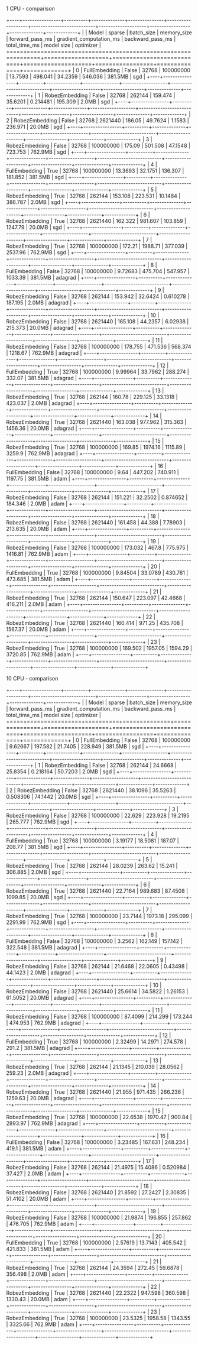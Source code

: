 1 CPU - comparison


+----+----------------+----------+--------------+---------------+-------------------+---------------------------+--------------------+-----------------+--------------+-------------+
|    | Model          | sparse   |   batch_size |   memory_size |   forward_pass_ms |   gradient_computation_ms |   backward_pass_ms |   total_time_ms | model size   | optimizer   |
+====+================+==========+==============+===============+===================+===========================+====================+=================+==============+=============+
|  0 | FullEmbedding  | False    |        32768 |     100000000 |          13.7593  |                  498.041  |          34.2359   |         546.036 | 381.5MB      | sgd         |
+----+----------------+----------+--------------+---------------+-------------------+---------------------------+--------------------+-----------------+--------------+-------------+
|  1 | RobezEmbedding | False    |        32768 |        262144 |         159.474   |                   35.6201 |           0.214481 |         195.309 | 2.0MB        | sgd         |
+----+----------------+----------+--------------+---------------+-------------------+---------------------------+--------------------+-----------------+--------------+-------------+
|  2 | RobezEmbedding | False    |        32768 |       2621440 |         186.05    |                   49.7624 |           1.1583   |         236.971 | 20.0MB       | sgd         |
+----+----------------+----------+--------------+---------------+-------------------+---------------------------+--------------------+-----------------+--------------+-------------+
|  3 | RobezEmbedding | False    |        32768 |     100000000 |         175.09    |                  501.508  |          47.1548   |         723.753 | 762.9MB      | sgd         |
+----+----------------+----------+--------------+---------------+-------------------+---------------------------+--------------------+-----------------+--------------+-------------+
|  4 | FullEmbedding  | True     |        32768 |     100000000 |          13.3693  |                   32.1751 |         136.307    |         181.852 | 381.5MB      | sgd         |
+----+----------------+----------+--------------+---------------+-------------------+---------------------------+--------------------+-----------------+--------------+-------------+
|  5 | RobezEmbedding | True     |        32768 |        262144 |         153.108   |                  223.531  |          10.1484   |         386.787 | 2.0MB        | sgd         |
+----+----------------+----------+--------------+---------------+-------------------+---------------------------+--------------------+-----------------+--------------+-------------+
|  6 | RobezEmbedding | True     |        32768 |       2621440 |         162.322   |                  981.607  |         103.859    |        1247.79  | 20.0MB       | sgd         |
+----+----------------+----------+--------------+---------------+-------------------+---------------------------+--------------------+-----------------+--------------+-------------+
|  7 | RobezEmbedding | True     |        32768 |     100000000 |         172.21    |                 1988.71   |         377.039    |        2537.96  | 762.9MB      | sgd         |
+----+----------------+----------+--------------+---------------+-------------------+---------------------------+--------------------+-----------------+--------------+-------------+
|  8 | FullEmbedding  | False    |        32768 |     100000000 |           9.72683 |                  475.704  |         547.957    |        1033.39  | 381.5MB      | adagrad     |
+----+----------------+----------+--------------+---------------+-------------------+---------------------------+--------------------+-----------------+--------------+-------------+
|  9 | RobezEmbedding | False    |        32768 |        262144 |         153.942   |                   32.6424 |           0.610278 |         187.195 | 2.0MB        | adagrad     |
+----+----------------+----------+--------------+---------------+-------------------+---------------------------+--------------------+-----------------+--------------+-------------+
| 10 | RobezEmbedding | False    |        32768 |       2621440 |         165.108   |                   44.2357 |           6.02938  |         215.373 | 20.0MB       | adagrad     |
+----+----------------+----------+--------------+---------------+-------------------+---------------------------+--------------------+-----------------+--------------+-------------+
| 11 | RobezEmbedding | False    |        32768 |     100000000 |         178.755   |                  471.536  |         568.374    |        1218.67  | 762.9MB      | adagrad     |
+----+----------------+----------+--------------+---------------+-------------------+---------------------------+--------------------+-----------------+--------------+-------------+
| 12 | FullEmbedding  | True     |        32768 |     100000000 |           9.99964 |                   33.7962 |         288.274    |         332.07  | 381.5MB      | adagrad     |
+----+----------------+----------+--------------+---------------+-------------------+---------------------------+--------------------+-----------------+--------------+-------------+
| 13 | RobezEmbedding | True     |        32768 |        262144 |         160.78    |                  229.125  |          33.1318   |         423.037 | 2.0MB        | adagrad     |
+----+----------------+----------+--------------+---------------+-------------------+---------------------------+--------------------+-----------------+--------------+-------------+
| 14 | RobezEmbedding | True     |        32768 |       2621440 |         163.038   |                  977.962  |         315.363    |        1456.36  | 20.0MB       | adagrad     |
+----+----------------+----------+--------------+---------------+-------------------+---------------------------+--------------------+-----------------+--------------+-------------+
| 15 | RobezEmbedding | True     |        32768 |     100000000 |         169.85    |                 1974.16   |        1115.89     |        3259.9   | 762.9MB      | adagrad     |
+----+----------------+----------+--------------+---------------+-------------------+---------------------------+--------------------+-----------------+--------------+-------------+
| 16 | FullEmbedding  | False    |        32768 |     100000000 |           9.64    |                  447.202  |         740.911    |        1197.75  | 381.5MB      | adam        |
+----+----------------+----------+--------------+---------------+-------------------+---------------------------+--------------------+-----------------+--------------+-------------+
| 17 | RobezEmbedding | False    |        32768 |        262144 |         151.221   |                   32.2502 |           0.874652 |         184.346 | 2.0MB        | adam        |
+----+----------------+----------+--------------+---------------+-------------------+---------------------------+--------------------+-----------------+--------------+-------------+
| 18 | RobezEmbedding | False    |        32768 |       2621440 |         161.458   |                   44.388  |           7.78903  |         213.635 | 20.0MB       | adam        |
+----+----------------+----------+--------------+---------------+-------------------+---------------------------+--------------------+-----------------+--------------+-------------+
| 19 | RobezEmbedding | False    |        32768 |     100000000 |         173.032   |                  467.8    |         775.975    |        1416.81  | 762.9MB      | adam        |
+----+----------------+----------+--------------+---------------+-------------------+---------------------------+--------------------+-----------------+--------------+-------------+
| 20 | FullEmbedding  | True     |        32768 |     100000000 |           9.84504 |                   33.0789 |         430.761    |         473.685 | 381.5MB      | adam        |
+----+----------------+----------+--------------+---------------+-------------------+---------------------------+--------------------+-----------------+--------------+-------------+
| 21 | RobezEmbedding | True     |        32768 |        262144 |         150.647   |                  223.097  |          42.4668   |         416.211 | 2.0MB        | adam        |
+----+----------------+----------+--------------+---------------+-------------------+---------------------------+--------------------+-----------------+--------------+-------------+
| 22 | RobezEmbedding | True     |        32768 |       2621440 |         160.414   |                  971.25   |         435.708    |        1567.37  | 20.0MB       | adam        |
+----+----------------+----------+--------------+---------------+-------------------+---------------------------+--------------------+-----------------+--------------+-------------+
| 23 | RobezEmbedding | True     |        32768 |     100000000 |         169.502   |                 1957.05   |        1594.29     |        3720.85  | 762.9MB      | adam        |
+----+----------------+----------+--------------+---------------+-------------------+---------------------------+--------------------+-----------------+--------------+-------------+


10 CPU - comparison


+----+----------------+----------+--------------+---------------+-------------------+---------------------------+--------------------+-----------------+--------------+-------------+
|    | Model          | sparse   |   batch_size |   memory_size |   forward_pass_ms |   gradient_computation_ms |   backward_pass_ms |   total_time_ms | model size   | optimizer   |
+====+================+==========+==============+===============+===================+===========================+====================+=================+==============+=============+
|  0 | FullEmbedding  | False    |        32768 |     100000000 |           9.62667 |                  197.582  |          21.7405   |        228.949  | 381.5MB      | sgd         |
+----+----------------+----------+--------------+---------------+-------------------+---------------------------+--------------------+-----------------+--------------+-------------+
|  1 | RobezEmbedding | False    |        32768 |        262144 |          24.6668  |                   25.8354 |           0.218164 |         50.7203 | 2.0MB        | sgd         |
+----+----------------+----------+--------------+---------------+-------------------+---------------------------+--------------------+-----------------+--------------+-------------+
|  2 | RobezEmbedding | False    |        32768 |       2621440 |          38.1096  |                   35.5263 |           0.508306 |         74.1442 | 20.0MB       | sgd         |
+----+----------------+----------+--------------+---------------+-------------------+---------------------------+--------------------+-----------------+--------------+-------------+
|  3 | RobezEmbedding | False    |        32768 |     100000000 |          22.629   |                  223.928  |          19.2195   |        265.777  | 762.9MB      | sgd         |
+----+----------------+----------+--------------+---------------+-------------------+---------------------------+--------------------+-----------------+--------------+-------------+
|  4 | FullEmbedding  | True     |        32768 |     100000000 |           3.19177 |                   18.5081 |         187.07     |        208.77   | 381.5MB      | sgd         |
+----+----------------+----------+--------------+---------------+-------------------+---------------------------+--------------------+-----------------+--------------+-------------+
|  5 | RobezEmbedding | True     |        32768 |        262144 |          28.0239  |                  263.62   |          15.241    |        306.885  | 2.0MB        | sgd         |
+----+----------------+----------+--------------+---------------+-------------------+---------------------------+--------------------+-----------------+--------------+-------------+
|  6 | RobezEmbedding | True     |        32768 |       2621440 |          22.7164  |                  989.683  |          87.4508   |       1099.85   | 20.0MB       | sgd         |
+----+----------------+----------+--------------+---------------+-------------------+---------------------------+--------------------+-----------------+--------------+-------------+
|  7 | RobezEmbedding | True     |        32768 |     100000000 |          23.7144  |                 1973.18   |         295.099    |       2291.99   | 762.9MB      | sgd         |
+----+----------------+----------+--------------+---------------+-------------------+---------------------------+--------------------+-----------------+--------------+-------------+
|  8 | FullEmbedding  | False    |        32768 |     100000000 |           3.2562  |                  162.149  |         157.142    |        322.548  | 381.5MB      | adagrad     |
+----+----------------+----------+--------------+---------------+-------------------+---------------------------+--------------------+-----------------+--------------+-------------+
|  9 | RobezEmbedding | False    |        32768 |        262144 |          21.6468  |                   22.0605 |           0.43498  |         44.1423 | 2.0MB        | adagrad     |
+----+----------------+----------+--------------+---------------+-------------------+---------------------------+--------------------+-----------------+--------------+-------------+
| 10 | RobezEmbedding | False    |        32768 |       2621440 |          25.6614  |                   34.5822 |           1.26153  |         61.5052 | 20.0MB       | adagrad     |
+----+----------------+----------+--------------+---------------+-------------------+---------------------------+--------------------+-----------------+--------------+-------------+
| 11 | RobezEmbedding | False    |        32768 |     100000000 |          87.4099  |                  214.299  |         173.244    |        474.953  | 762.9MB      | adagrad     |
+----+----------------+----------+--------------+---------------+-------------------+---------------------------+--------------------+-----------------+--------------+-------------+
| 12 | FullEmbedding  | True     |        32768 |     100000000 |           2.32499 |                   14.2971 |         274.578    |        291.2    | 381.5MB      | adagrad     |
+----+----------------+----------+--------------+---------------+-------------------+---------------------------+--------------------+-----------------+--------------+-------------+
| 13 | RobezEmbedding | True     |        32768 |        262144 |          21.1345  |                  210.039  |          28.0562   |        259.23   | 2.0MB        | adagrad     |
+----+----------------+----------+--------------+---------------+-------------------+---------------------------+--------------------+-----------------+--------------+-------------+
| 14 | RobezEmbedding | True     |        32768 |       2621440 |          21.955   |                  971.435  |         266.236    |       1259.63   | 20.0MB       | adagrad     |
+----+----------------+----------+--------------+---------------+-------------------+---------------------------+--------------------+-----------------+--------------+-------------+
| 15 | RobezEmbedding | True     |        32768 |     100000000 |          22.6538  |                 1970.47   |         900.84     |       2893.97   | 762.9MB      | adagrad     |
+----+----------------+----------+--------------+---------------+-------------------+---------------------------+--------------------+-----------------+--------------+-------------+
| 16 | FullEmbedding  | False    |        32768 |     100000000 |           3.23485 |                  167.631  |         248.234    |        419.1    | 381.5MB      | adam        |
+----+----------------+----------+--------------+---------------+-------------------+---------------------------+--------------------+-----------------+--------------+-------------+
| 17 | RobezEmbedding | False    |        32768 |        262144 |          21.4975  |                   15.4086 |           0.520984 |         37.427  | 2.0MB        | adam        |
+----+----------------+----------+--------------+---------------+-------------------+---------------------------+--------------------+-----------------+--------------+-------------+
| 18 | RobezEmbedding | False    |        32768 |       2621440 |          21.8592  |                   27.2427 |           2.30835  |         51.4102 | 20.0MB       | adam        |
+----+----------------+----------+--------------+---------------+-------------------+---------------------------+--------------------+-----------------+--------------+-------------+
| 19 | RobezEmbedding | False    |        32768 |     100000000 |          21.9874  |                  196.855  |         257.862    |        476.705  | 762.9MB      | adam        |
+----+----------------+----------+--------------+---------------+-------------------+---------------------------+--------------------+-----------------+--------------+-------------+
| 20 | FullEmbedding  | True     |        32768 |     100000000 |           2.57619 |                   13.7143 |         405.542    |        421.833  | 381.5MB      | adam        |
+----+----------------+----------+--------------+---------------+-------------------+---------------------------+--------------------+-----------------+--------------+-------------+
| 21 | RobezEmbedding | True     |        32768 |        262144 |          24.3594  |                  272.45   |          59.6878   |        356.498  | 2.0MB        | adam        |
+----+----------------+----------+--------------+---------------+-------------------+---------------------------+--------------------+-----------------+--------------+-------------+
| 22 | RobezEmbedding | True     |        32768 |       2621440 |          22.2322  |                  947.598  |         360.598    |       1330.43   | 20.0MB       | adam        |
+----+----------------+----------+--------------+---------------+-------------------+---------------------------+--------------------+-----------------+--------------+-------------+
| 23 | RobezEmbedding | True     |        32768 |     100000000 |          23.5325  |                 1958.58   |        1343.55     |       3325.66   | 762.9MB      | adam        |
+----+----------------+----------+--------------+---------------+-------------------+---------------------------+--------------------+-----------------+--------------+-------------+

